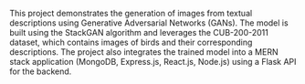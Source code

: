 This project demonstrates the generation of images from textual descriptions using Generative Adversarial Networks (GANs). 
The model is built using the StackGAN algorithm and leverages the CUB-200-2011 dataset, which contains images of birds and their corresponding descriptions. 
The project also integrates the trained model into a MERN stack application (MongoDB, Express.js, React.js, Node.js) using a Flask API for the backend.
